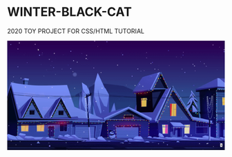 # WINTER-BLACK-CAT
2020 TOY PROJECT FOR CSS/HTML TUTORIAL


![cat](https://github.com/YeonSeok-Song/WINTER-BLACK-CAT/blob/main/cat.gif)

